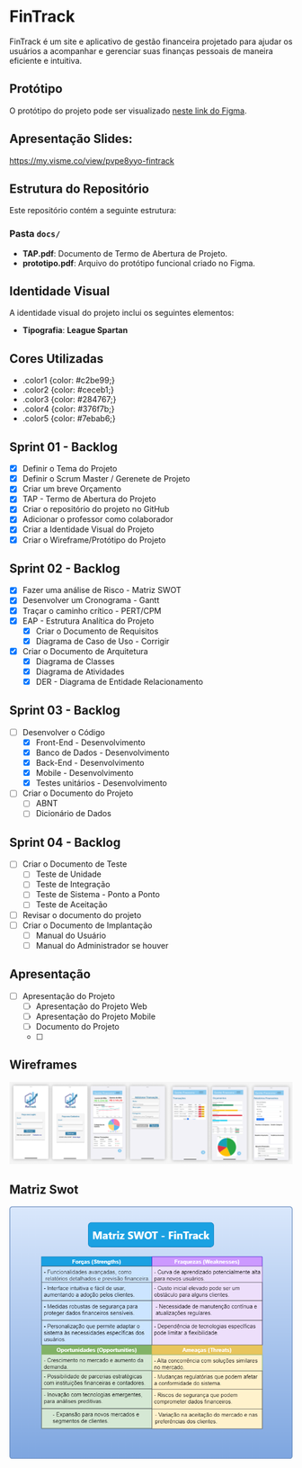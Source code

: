 # FinTrack

FinTrack é um site e aplicativo de gestão financeira projetado para ajudar os usuários a acompanhar e gerenciar suas finanças pessoais de maneira eficiente e intuitiva.

## Protótipo

O protótipo do projeto pode ser visualizado [neste link do Figma](https://www.figma.com/proto/4tw77ZcwhrmvqBoFfoC385/FinTrack?node-id=0-1&t=sBvlsGLJ3tiAyYAH-1).

## Apresentação Slides:

https://my.visme.co/view/pvpe8yyo-fintrack

## Estrutura do Repositório

Este repositório contém a seguinte estrutura:

### Pasta `docs/`

- **TAP.pdf**: Documento de Termo de Abertura de Projeto.
- **prototipo.pdf**: Arquivo do protótipo funcional criado no Figma.


## Identidade Visual

A identidade visual do projeto inclui os seguintes elementos:

- **Tipografia**: **League Spartan**

## Cores Utilizadas

- .color1 {color: #c2be99;}
- .color2 {color: #ceceb1;}
- .color3 {color: #284767;}
- .color4 {color: #376f7b;}
- .color5 {color: #7ebab6;}

## Sprint 01 - Backlog
- [x] Definir o Tema do Projeto
- [x] Definir o Scrum Master / Gerenete de Projeto
- [x] Criar um breve Orçamento
- [x] TAP - Termo de Abertura do Projeto
- [x] Criar o repositório do projeto no GitHub
- [x] Adicionar o professor como colaborador
- [x] Criar a Identidade Visual do Projeto
- [x] Criar o Wireframe/Protótipo do Projeto

## Sprint 02 - Backlog
- [x] Fazer uma análise de Risco - Matriz SWOT
- [x] Desenvolver um Cronograma - Gantt
- [x] Traçar o caminho crítico - PERT/CPM
- [x] EAP - Estrutura Analítica do Projeto
    - [x] Criar o Documento de Requisitos
    - [x] Diagrama de Caso de Uso - Corrigir
- [x] Criar o Documento de Arquitetura
    - [x] Diagrama de Classes
    - [x] Diagrama de Atividades
    - [x] DER - Diagrama de Entidade Relacionamento

## Sprint 03 - Backlog
- [ ] Desenvolver o Código
    - [x] Front-End - Desenvolvimento
    - [x] Banco de Dados - Desenvolvimento
    - [x] Back-End - Desenvolvimento
    - [x] Mobile - Desenvolvimento
    - [x] Testes unitários - Desenvolvimento
- [ ] Criar o Documento do Projeto
    - [ ] ABNT
    - [ ] Dicionário de Dados

## Sprint 04 - Backlog
- [ ] Criar o Documento de Teste
    - [ ] Teste de Unidade
    - [ ] Teste de Integração
    - [ ] Teste de Sistema - Ponto a Ponto
    - [ ] Teste de Aceitação
- [ ] Revisar o documento do projeto
- [ ] Criar o Documento de Implantação
    - [ ] Manual do Usuário
    - [ ] Manual do Administrador se houver

## Apresentação
- [ ] Apresentação do Projeto
    - [ ] Apresentação do Projeto Web
    - [ ] Apresentação do Projeto Mobile
    - [ ] Documento do Projeto
    - [ ] 
## Wireframes

![Wireframe](Img/FinTrack.png)

## Matriz Swot

![Matriz Swot](Img/MatrizSwot.png)
